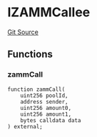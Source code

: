 # IZAMMCallee
[Git Source](https://github.com/zammdefi/ZAMM/blob/481ee36d21c44278ddb95f69fd35779cb4598874/src/ZAMM.sol)


## Functions
### zammCall


```solidity
function zammCall(
    uint256 poolId,
    address sender,
    uint256 amount0,
    uint256 amount1,
    bytes calldata data
) external;
```

